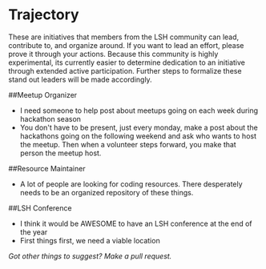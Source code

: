 Trajectory
==========

These are initiatives that members from the LSH community can lead, contribute to, and organize around. If you want to lead an effort, please prove it through your actions. Because this community is highly experimental, its currently easier to determine dedication to an initiative through extended active participation. Further steps to formalize these stand out leaders will be made accordingly.

##Meetup Organizer
* I need someone to help post about meetups going on each week during hackathon season
* You don't have to be present, just every monday, make a post about the hackathons going on the following weekend and ask who wants to host the meetup. Then when a volunteer steps forward, you make that person the meetup host. 

##Resource Maintainer
* A lot of people are looking for coding resources. There desperately needs to be an organized repository of these things.

##LSH Conference
* I think it would be AWESOME to have an LSH conference at the end of the year
* First things first, we need a viable location

*Got other things to suggest? Make a pull request.*
